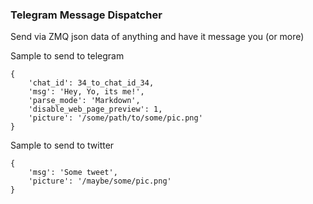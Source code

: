 ### Telegram Message Dispatcher  
   
Send via ZMQ json data of anything and have it message you (or more)    
     
Sample to send to telegram
```   
{     
	'chat_id': 34_to_chat_id_34,      
	'msg': 'Hey, Yo, its me!',     
	'parse_mode': 'Markdown',    
	'disable_web_page_preview': 1,      
	'picture': '/some/path/to/some/pic.png'     
}     
```  
  
Sample to send to twitter    
```   
{
	'msg': 'Some tweet',    
	'picture': '/maybe/some/pic.png'   
}    
```   